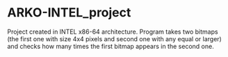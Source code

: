 # ARKO-INTEL_project
Project created in INTEL x86-64 architecture. Program takes two bitmaps (the first one with size 4x4 pixels and second one with any equal or larger) and checks how many times the first bitmap appears in the second one.
